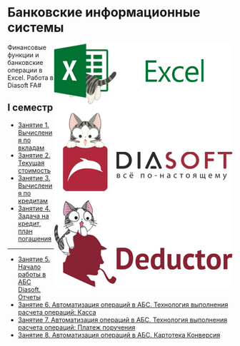 # Банковские информационные системы

<img src="https://github.com/Cat-in-box/FA/blob/png/git%20bis.png" align="right" width=400 height=547/>

Финансовые функции и банковские операции в Excel.
Работа в Diasoft FA#

## I семестр
* [Занятие 1. Вычисления по вкладам](https://github.com/Cat-in-box/FA/tree/master/2%20%D0%BA%D1%83%D1%80%D1%81/%D0%91%D0%98%D0%A1/%D0%97%D0%B0%D0%BD%D1%8F%D1%82%D0%B8%D0%B5%201)
* [Занятие 2. Текущая стоимость](https://github.com/Cat-in-box/FA/tree/master/2%20%D0%BA%D1%83%D1%80%D1%81/%D0%91%D0%98%D0%A1/%D0%97%D0%B0%D0%BD%D1%8F%D1%82%D0%B8%D0%B5%202)
* [Занятие 3. Вычисления по кредитам](https://github.com/Cat-in-box/FA/tree/master/2%20%D0%BA%D1%83%D1%80%D1%81/%D0%91%D0%98%D0%A1/%D0%97%D0%B0%D0%BD%D1%8F%D1%82%D0%B8%D0%B5%203)
* [Занятие 4. Задача на кредит, план погашения](https://github.com/Cat-in-box/FA/tree/master/2%20%D0%BA%D1%83%D1%80%D1%81/%D0%91%D0%98%D0%A1/%D0%97%D0%B0%D0%BD%D1%8F%D1%82%D0%B8%D0%B5%204)
____
* [Занятие 5. Начало работы в АБС Diasoft. Отчеты](https://github.com/Cat-in-box/FA/tree/master/2%20%D0%BA%D1%83%D1%80%D1%81/%D0%91%D0%98%D0%A1/%D0%97%D0%B0%D0%BD%D1%8F%D1%82%D0%B8%D0%B5%205)
* [Занятие 6. Автоматизация операций в АБС. Технология выполнения расчета операций: Касса](https://github.com/Cat-in-box/FA/tree/master/2%20%D0%BA%D1%83%D1%80%D1%81/%D0%91%D0%98%D0%A1/%D0%97%D0%B0%D0%BD%D1%8F%D1%82%D0%B8%D0%B5%206)
* [Занятие 7. Автоматизация операций в АБС. Технология выполнения расчета операций: Платеж поручения](https://github.com/Cat-in-box/FA/tree/master/2%20%D0%BA%D1%83%D1%80%D1%81/%D0%91%D0%98%D0%A1/%D0%97%D0%B0%D0%BD%D1%8F%D1%82%D0%B8%D0%B5%207)
* [Занятие 8. Автоматизация операций в АБС. Картотека Конверсия](https://github.com/Cat-in-box/FA/tree/master/2%20%D0%BA%D1%83%D1%80%D1%81/%D0%91%D0%98%D0%A1/%D0%97%D0%B0%D0%BD%D1%8F%D1%82%D0%B8%D0%B5%208)
